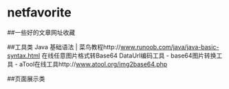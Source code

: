 # netfavorite
##一些好的文章网址收藏

##工具类
Java 基础语法 | 菜鸟教程http://www.runoob.com/java/java-basic-syntax.html
在线任意图片格式转Base64 DataUrl编码工具 - base64图片转换工具 - aTool在线工具http://www.atool.org/img2base64.php


##页面展示类
